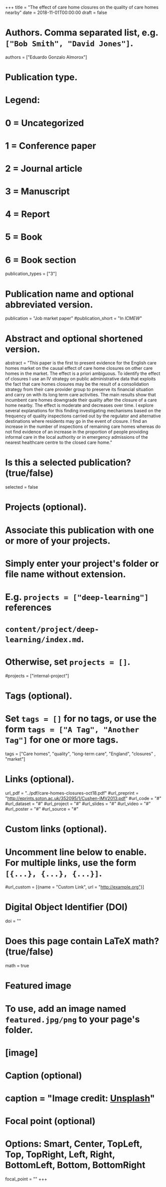 +++
title = "The effect of care home closures on the quality of care homes nearby"
date = 2018-11-01T00:00:00
draft = false

# Authors. Comma separated list, e.g. `["Bob Smith", "David Jones"]`.
authors = ["Eduardo Gonzalo Almorox"]

# Publication type.
# Legend:
# 0 = Uncategorized
# 1 = Conference paper
# 2 = Journal article
# 3 = Manuscript
# 4 = Report
# 5 = Book
# 6 = Book section
publication_types = ["3"]

# Publication name and optional abbreviated version.
publication = "Job market paper"
#publication_short = "In *ICMEW*"

# Abstract and optional shortened version.
abstract = "This paper is the first to present evidence for the English care homes market on the causal effect of care home closures on other care homes in the market. The effect is a priori ambiguous. To identify the effect of closures I use an IV strategy on public administrative data that exploits the fact that care homes closures may be the result of a consolidation strategy from their care provider group to preserve its financial situation and carry on with its long term care activities. The main results show that incumbent care homes downgrade their quality after the closure of a care home nearby. The effect is moderate and decreases over time. I explore several explanations for this finding investigating mechanisms based on the frequency of quality inspections carried out by the regulator and alternative destinations where residents may go in the event of closure. I find an increase in the number of inspections of remaining care homes whereas do not find evidence of an increase in the proportion of people providing informal care in the local authority or in emergency admissions of the nearest healthcare centre to the closed care home."

# Is this a selected publication? (true/false)
selected = false

# Projects (optional).
#   Associate this publication with one or more of your projects.
#   Simply enter your project's folder or file name without extension.
#   E.g. `projects = ["deep-learning"]` references 
#   `content/project/deep-learning/index.md`.
#   Otherwise, set `projects = []`.
#projects = ["internal-project"]

# Tags (optional).
#   Set `tags = []` for no tags, or use the form `tags = ["A Tag", "Another Tag"]` for one or more tags.
tags = ["Care homes", "quality", "long-term care", "England", "closures" , "market"]

# Links (optional).
url_pdf = "../pdf/care-homes-closures-oct18.pdf"
#url_preprint = "http://eprints.soton.ac.uk/352095/1/Cushen-IMV2013.pdf"
#url_code = "#"
#url_dataset = "#"
#url_project = "#"
#url_slides = "#"
#url_video = "#"
#url_poster = "#"
#url_source = "#"

# Custom links (optional).
#   Uncomment line below to enable. For multiple links, use the form `[{...}, {...}, {...}]`.
#url_custom = [{name = "Custom Link", url = "http://example.org"}]

# Digital Object Identifier (DOI)
doi = ""

# Does this page contain LaTeX math? (true/false)
math = true

# Featured image
# To use, add an image named `featured.jpg/png` to your page's folder. 
# [image]
  # Caption (optional)
#  caption = "Image credit: [**Unsplash**](https://unsplash.com/photos/pLCdAaMFLTE)"

  # Focal point (optional)
  # Options: Smart, Center, TopLeft, Top, TopRight, Left, Right, BottomLeft, Bottom, BottomRight
  focal_point = ""
+++


